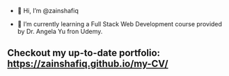 - 👋 Hi, I’m @zainshafiq

- 🌱 I’m currently learning a Full Stack Web Development course provided by Dr. Angela Yu fron Udemy.

## Checkout my up-to-date portfolio: https://zainshafiq.github.io/my-CV/  


<!---
zainshafiq/zainshafiq is a ✨ special ✨ repository because its `README.md` (this file) appears on your GitHub profile.
You can click the Preview link to take a look at your changes.
--->
